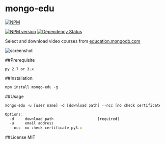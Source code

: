 mongo-edu
=========

[![NPM](https://nodei.co/npm/mongo-edu.png?mini=true)](https://nodei.co/npm/mongo-edu/)

[![NPM version](https://badge.fury.io/js/mongo-edu.png)](http://badge.fury.io/js/mongo-edu)
[![Dependency Status](https://gemnasium.com/przemyslawpluta/mongo-edu.png)](https://gemnasium.com/przemyslawpluta/mongo-edu)

Select and download video courses from [education.mongodb.com](https://education.mongodb.com)

![screenshot](https://raw.github.com/przemyslawpluta/mongo-edu/gh-pages/images/me.gif)

##Prerequisite

```
py 2.7 or 3.x
```

##Installation

```js
npm install mongo-edu -g
```


##Usage

```js
mongo-edu -u [user name] -d [download path] --ncc [no check certificate]

Options:
  -d     download path                    [required]
  -u     email address
  --ncc  no check certificate py3.x
```

##License
MIT